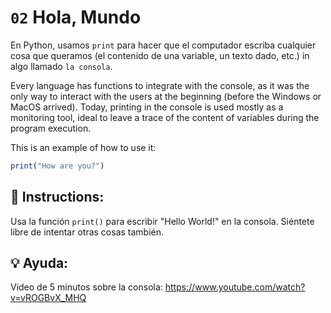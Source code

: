 # `02` Hola, Mundo

En Python, usamos `print` para hacer que el computador escriba cualquier cosa que queramos (el contenido de una variable, un texto dado, etc.) in algo llamado `la consola`.

Every language has functions to integrate with the console, as it was the only way to interact with the users at the beginning (before the Windows or MacOS arrived). Today, printing in the console is used mostly as a monitoring tool, ideal to leave a trace of the content of variables during the program execution.

This is an example of how to use it:
```js
print("How are you?")
```

## 📝 Instructions:

Usa la función `print()` para escribir "Hello World!" en la consola. Siéntete libre de intentar otras cosas también.

## 💡 Ayuda:

Video de 5 minutos sobre la consola:
https://www.youtube.com/watch?v=vROGBvX_MHQ

